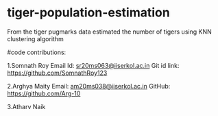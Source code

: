 # tiger-population-estimation
From the tiger pugmarks data estimated the number of tigers using KNN clustering algorithm

#code contributions:

1.Somnath Roy Email Id: sr20ms063@iiserkol.ac.in Git id link: https://github.com/SomnathRoy123

2.Arghya Maity
Email: am20ms038@iiserkol.ac.in
GitHub: https://github.com/Arg-10

3.Atharv Naik
